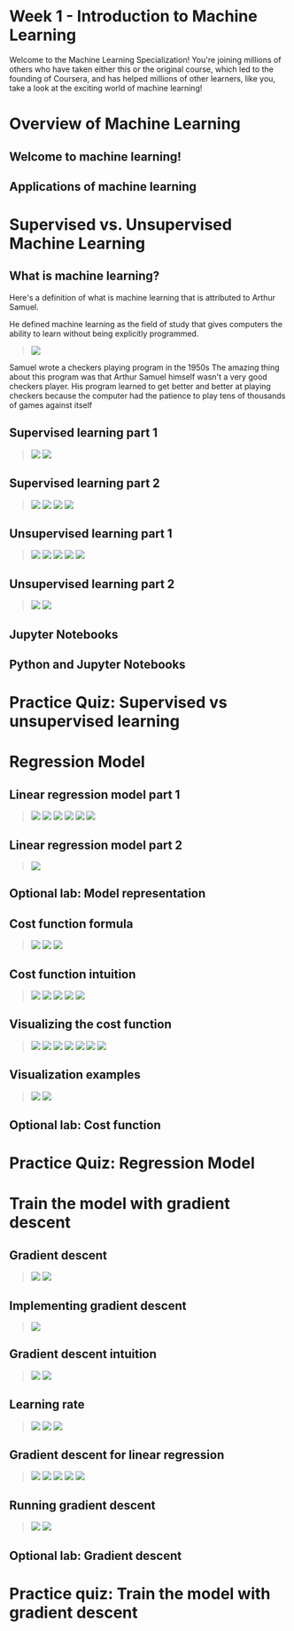 # Week 1 - Introduction to Machine Learning

Welcome to the Machine Learning Specialization! You're joining millions of others who have taken either this or the original course, which led to the founding of Coursera, and has helped millions of other learners, like you, take a look at the exciting world of machine learning!

# Overview of Machine Learning

## Welcome to machine learning!

## Applications of machine learning

# Supervised vs. Unsupervised Machine Learning

## What is machine learning?

Here's a definition of what is machine learning that is attributed to Arthur Samuel. 


He defined machine learning as the field of study that gives computers the ability to learn without being explicitly programmed.

>  <img src="./w01-03-What_is_machine_learning/img_2023-01-28_07-53-13.png">

Samuel wrote a checkers playing program in the 1950s
The amazing thing about this program was that Arthur Samuel himself wasn't a very good checkers player. 
His program learned to get better and better at playing checkers because the computer had the patience to play tens of thousands of games against itself

## Supervised learning part 1

 > <img src="./w01-04-Supervised_learning_part_1/img_2023-01-28_08-29-03.png">
 > <img src="./w01-04-Supervised_learning_part_1/img_2023-01-28_08-29-26.png">

## Supervised learning part 2

 > <img src="./w01-05-Supervised_learning_part_2/img_2023-01-28_08-33-39.png">
 > <img src="./w01-05-Supervised_learning_part_2/img_2023-01-28_08-33-54.png">
 > <img src="./w01-05-Supervised_learning_part_2/img_2023-01-28_08-34-18.png">
 > <img src="./w01-05-Supervised_learning_part_2/img_2023-01-28_08-34-51.png">

## Unsupervised learning part 1

 > <img src="./w01-06-Unsupervised_learning_part_1/img_2023-01-28_10-05-37.png">
 > <img src="./w01-06-Unsupervised_learning_part_1/img_2023-01-28_10-06-05.png">
 > <img src="./w01-06-Unsupervised_learning_part_1/img_2023-01-28_10-06-39.png">
 > <img src="./w01-06-Unsupervised_learning_part_1/img_2023-01-28_10-07-03.png">
 > <img src="./w01-06-Unsupervised_learning_part_1/img_2023-01-28_10-07-31.png">

## Unsupervised learning part 2

 > <img src="./w01-07-Unsupervised_learning_part_2/img_2023-01-28_10-09-20.png">
 > <img src="./w01-07-Unsupervised_learning_part_2/img_2023-01-28_10-09-48.png">

## Jupyter Notebooks

## Python and Jupyter Notebooks


# Practice Quiz: Supervised vs unsupervised learning


# Regression Model


## Linear regression model part 1

 > <img src="./w01-09-Linear_regression_model_part_1/img_2023-01-28_10-26-26.png">
 > <img src="./w01-09-Linear_regression_model_part_1/img_2023-01-28_10-26-46.png">
 > <img src="./w01-09-Linear_regression_model_part_1/img_2023-01-28_10-27-17.png">
 > <img src="./w01-09-Linear_regression_model_part_1/img_2023-01-28_10-27-39.png">
 > <img src="./w01-09-Linear_regression_model_part_1/img_2023-01-28_10-28-00.png">
 > <img src="./w01-09-Linear_regression_model_part_1/img_2023-01-28_10-29-32.png">

## Linear regression model part 2

 > <img src="./w01-10-Linear_regression_model_part_2/img_2023-01-28_10-31-08.png">

## Optional lab: Model representation

## Cost function formula

 > <img src="./w01-11-Cost_function_formula/img_2023-01-28_10-32-24.png">
 > <img src="./w01-11-Cost_function_formula/img_2023-01-28_10-32-49.png">
 > <img src="./w01-11-Cost_function_formula/img_2023-01-28_10-34-00.png">


## Cost function intuition

 > <img src="./w01-12-Cost_function_intuition/img_2023-01-28_10-35-23.png">
 > <img src="./w01-12-Cost_function_intuition/img_2023-01-28_10-36-01.png">
 > <img src="./w01-12-Cost_function_intuition/img_2023-01-28_10-36-39.png">
 > <img src="./w01-12-Cost_function_intuition/img_2023-01-28_10-37-18.png">
 > <img src="./w01-12-Cost_function_intuition/img_2023-01-28_10-37-48.png">


## Visualizing the cost function

 > <img src="./w01-13-Visualizing_the_cost_function/img_2023-01-28_11-07-17.png">
 > <img src="./w01-13-Visualizing_the_cost_function/img_2023-01-28_11-07-37.png">
 > <img src="./w01-13-Visualizing_the_cost_function/img_2023-01-28_11-07-55.png">
 > <img src="./w01-13-Visualizing_the_cost_function/img_2023-01-28_11-08-06.png">
 > <img src="./w01-13-Visualizing_the_cost_function/img_2023-01-28_11-08-13.png">
 > <img src="./w01-13-Visualizing_the_cost_function/img_2023-01-28_11-08-16.png">
 > <img src="./w01-13-Visualizing_the_cost_function/img_2023-01-28_11-08-51.png">

## Visualization examples

 > <img src="./w01-14-Visualization_examples/img_2023-01-28_11-13-15.png">
 > <img src="./w01-14-Visualization_examples/img_2023-01-28_11-14-26.png">

## Optional lab: Cost function


# Practice Quiz: Regression Model


# Train the model with gradient descent

## Gradient descent

 > <img src="./w01-15-Gradient_descent/img_2023-01-28_11-15-30.png">
 > <img src="./w01-15-Gradient_descent/img_2023-01-28_11-16-02.png">

## Implementing gradient descent

 > <img src="./w01-16-Implementing_gradient_descent/img_2023-01-28_11-18-04.png">

## Gradient descent intuition

 > <img src="./w01-17-Gradient_descent_intuition/img_2023-01-28_11-18-57.png">
 > <img src="./w01-17-Gradient_descent_intuition/img_2023-01-28_11-19-19.png">

## Learning rate

 > <img src="./w01-18-Learning_rate/img_2023-01-28_11-20-40.png">
 > <img src="./w01-18-Learning_rate/img_2023-01-28_11-21-08.png">
 > <img src="./w01-18-Learning_rate/img_2023-01-28_11-21-26.png">

## Gradient descent for linear regression

 > <img src="./w01-19-Gradient_descent_for_linear_regression/img_2023-01-28_11-34-19.png">
 > <img src="./w01-19-Gradient_descent_for_linear_regression/img_2023-01-28_11-34-32.png">
 > <img src="./w01-19-Gradient_descent_for_linear_regression/img_2023-01-28_11-34-44.png">
 > <img src="./w01-19-Gradient_descent_for_linear_regression/img_2023-01-28_11-34-54.png">
 > <img src="./w01-19-Gradient_descent_for_linear_regression/img_2023-01-28_11-35-01.png">


## Running gradient descent

 > <img src="./w01-20-Running_gradient_descent/img_2023-01-28_11-36-49.png">
 > <img src="./w01-20-Running_gradient_descent/img_2023-01-28_11-37-06.png">


## Optional lab: Gradient descent

# Practice quiz: Train the model with gradient descent


